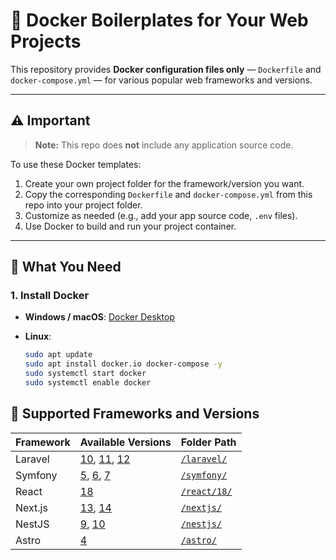 # 🚀 Docker Boilerplates for Your Web Projects

This repository provides **Docker configuration files only** — `Dockerfile` and `docker-compose.yml` — for various popular web frameworks and versions.

---

## ⚠️ Important

> **Note:** This repo does **not** include any application source code.

To use these Docker templates:

1. Create your own project folder for the framework/version you want.
2. Copy the corresponding `Dockerfile` and `docker-compose.yml` from this repo into your project folder.
3. Customize as needed (e.g., add your app source code, `.env` files).
4. Use Docker to build and run your project container.

---

## 🐳 What You Need

### 1. Install Docker

- **Windows / macOS**: [Docker Desktop](https://www.docker.com/products/docker-desktop)
- **Linux**:

  ```bash
  sudo apt update
  sudo apt install docker.io docker-compose -y
  sudo systemctl start docker
  sudo systemctl enable docker


## 📂 Supported Frameworks and Versions

| Framework | Available Versions     | Folder Path           |
|-----------|------------------------|------------------------|
| Laravel   | [10](laravel/10), [11](laravel/11), [12](laravel/12) | [`/laravel/`](laravel) |
| Symfony   | [5](symfony/5), [6](symfony/6), [7](symfony/7)       | [`/symfony/`](symfony) |
| React     | [18](react/18)                                   | [`/react/18/`](react/18) |
| Next.js   | [13](nextjs/13), [14](nextjs/14)                 | [`/nextjs/`](nextjs) |
| NestJS    | [9](nestjs/9), [10](nestjs/10)                   | [`/nestjs/`](nestjs) |
| Astro     | [4](astro/4)                                     | [`/astro/`](astro) |
